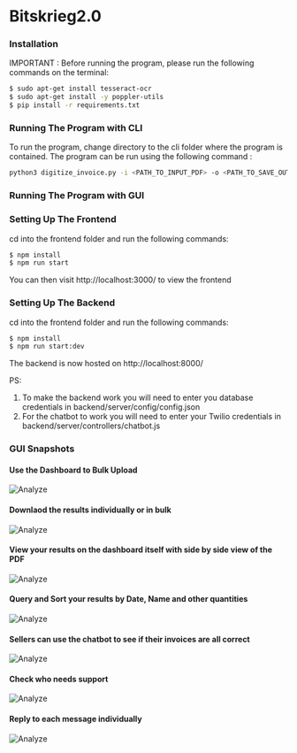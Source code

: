 # Bitskrieg2.0

### Installation
IMPORTANT : Before running the program, please run the following commands on the terminal:

```sh
$ sudo apt-get install tesseract-ocr
$ sudo apt-get install -y poppler-utils
$ pip install -r requirements.txt
```

### Running The Program with CLI
To run the program, change directory to the cli folder where the program is contained. 
The program can be run using the following command :
```sh
python3 digitize_invoice.py -i <PATH_TO_INPUT_PDF> -o <PATH_TO_SAVE_OUTPUT_EXCEL>
```

### Running The Program with GUI

### Setting Up The Frontend

cd into the frontend folder and run the following commands:
```sh
$ npm install
$ npm run start
```
You can then visit http://localhost:3000/ to view the frontend

### Setting Up The Backend

cd into the frontend folder and run the following commands:
```sh
$ npm install
$ npm run start:dev
```

The backend is now hosted on http://localhost:8000/

PS:
1. To make the backend work you will need to enter you database credentials in backend/server/config/config.json
2. For the chatbot to work you will need to enter your Twilio credentials in backend/server/controllers/chatbot.js


### GUI Snapshots

#### Use the Dashboard to Bulk Upload
![Analyze](https://something-corona.s3.ap-south-1.amazonaws.com/flipkart/1.PNG)

#### Downlaod the results individually or in bulk
![Analyze](https://something-corona.s3.ap-south-1.amazonaws.com/flipkart/Analyze.PNG)

#### View your results on the dashboard itself with side by side view of the PDF
![Analyze](https://something-corona.s3.ap-south-1.amazonaws.com/flipkart/Analyze-View.PNG)

#### Query and Sort your results by Date, Name and other quantities
![Analyze](https://something-corona.s3.ap-south-1.amazonaws.com/flipkart/Query.PNG)

#### Sellers can use the chatbot to see if their invoices are all correct
![Analyze](https://something-corona.s3.ap-south-1.amazonaws.com/flipkart/Whatsapp.PNG)

#### Check who needs support
![Analyze](https://something-corona.s3.ap-south-1.amazonaws.com/flipkart/Chatbot.PNG)

#### Reply to each message individually
![Analyze](https://something-corona.s3.ap-south-1.amazonaws.com/flipkart/Chatbot-Reply.PNG)


